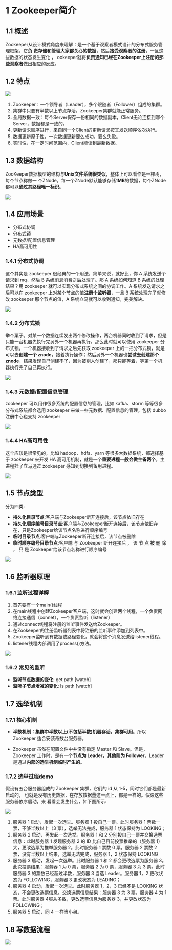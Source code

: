 # 1 Zookeeper简介

## 1.1 概述

Zookeeper从设计模式角度来理解：是一个基于观察者模式设计的分布式服务管理框架，它**负**
**责存储和管理大家都关心的数据**，然后**接受观察者的注册**，一旦这些数据的状态发生变化 ，
ookeeper就将**负责通知已经在Zookeeper上注册的那些观察者**做出相应的反应。

## 1.2 特点

![](http://dist415.oss-cn-beijing.aliyuncs.com/zookeeper.png)

1. Zookeeper：一个领导者（Leader），多个跟随者（Follower）组成的集群。
2. 集群中只要有半数以上节点存活，Zookeeper集群就能正常服务。
3. 全局数据一致：每个Server保存一份相同的数据副本，Client无论连接到哪个Server，数据都是一致的。
4. 更新请求顺序进行，来自同一个Client的更新请求按其发送顺序依次执行。
5. 数据更新原子性，一次数据更新要么成功，要么失败。
6. 实时性，在一定时间范围内，Client能读到最新数据。

## 1.3 数据结构

ZooKeeper数据模型的结构与**Unix文件系统很类似**，整体上可以看作是一棵树，每个节点称做一
个ZNode。每一个ZNode默认能够存储**1MB**的数据，每个ZNode都可以**通过其路径唯一标识**。

![](http://dist415.oss-cn-beijing.aliyuncs.com/zkstruct.png)

## 1.4 应用场景

- 分布式协调
- 分布式锁
- 元数据/配置信息管理
- HA高可用性



### 1.4.1 分布式协调

这个其实是 zookeeper 很经典的一个用法，简单来说，就好比，你 A 系统发送个请求到 mq，然后 B 系统消息消费之后处理了。那 A 系统如何知道 B 系统的处理结果？用 zookeeper 就可以实现分布式系统之间的协调工作。A 系统发送请求之后可以在 zookeeper 上对某个节点的值**注册个监听器**，一旦 B 系统处理完了就修改 zookeeper 那个节点的值，A 系统立马就可以收到通知，完美解决。

![](http://dist415.oss-cn-beijing.aliyuncs.com/zookeeper-distributed-coordination.png)

### 1.4.2 分布式锁

举个栗子。对某一个数据连续发出两个修改操作，两台机器同时收到了请求，但是只能一台机器先执行完另外一个机器再执行。那么此时就可以使用 zookeeper 分布式锁，一个机器接收到了请求之后先获取 zookeeper 上的一把分布式锁，就是可以去**创建一个 znode**，接着执行操作；然后另外一个机器也**尝试去创建那个 znode**，结果发现自己创建不了，因为被别人创建了，那只能等着，等第一个机器执行完了自己再执行。

![](http://dist415.oss-cn-beijing.aliyuncs.com/zookeeper-distributed-lock-demo.png)

### 1.4.3 元数据/配置信息管理

zookeeper 可以用作很多系统的配置信息的管理，比如 kafka、storm 等等很多分布式系统都会选用 zookeeper 来做一些元数据、配置信息的管理，包括 dubbo 注册中心也支持 zookeeper 

![](http://dist415.oss-cn-beijing.aliyuncs.com/zookeeper-meta-data-manage.png)

### 1.4.4 HA高可用性

这个应该是很常见的，比如 hadoop、hdfs、yarn 等很多大数据系统，都选择基于 zookeeper 来开发 HA 高可用机制，就是一个**重要进程一般会做主备两个**，主进程挂了立马通过 zookeeper 感知到切换到备用进程。

![](http://dist415.oss-cn-beijing.aliyuncs.com/zookeeper-active-standby.png)

## 1.5 节点类型

分为四类:

- **持久化目录节点**:客户端与Zookeeper断开连接后，该节点依旧存在
- **持久化顺序编号目录节点**:客户端与Zookeeper断开连接后，该节点依旧存在，只是Zookeeper给该节点名称进行顺序编号
- **临时目录节点**:客户端与Zookeeper断开连接后，该节点被删除
- **临时顺序编号目录节点**:客户端 与 Zookeeper 断开连接后 ， 该 节 点 被 删 除 ， 只 是
  Zookeeper给该节点名称进行顺序编号

![](http://dist415.oss-cn-beijing.aliyuncs.com/nodeclass.png)

## 1.6 监听器原理

### 1.6.1 监听过程详解

1. 首先要有一个main()线程
2. 在main线程中创建Zookeeper客户端，这时就会创建两个线程，一个负责网络连接通信（connet），一个负责监听（listener）
3. 通过connect线程将注册的监听事件发送给Zookeeper。
4. 在Zookeeper的注册监听器列表中将注册的监听事件添加到列表中。
5. Zookeeper监听到有数据或路径变化，就会将这个消息发送给listener线程。 
6. listener线程内部调用了process()方法。

![](http://dist415.oss-cn-beijing.aliyuncs.com/zkwatch.png)



### 1.6.2 常见的监听

- **监听节点数据的变化**: get path [watch] 
- **监听子节点增减的变化**: ls path [watch]



## 1.7 选举机制

### 1.7.1 核心机制

- **半数机制：集群中半数以上(不包括半数)机器存活，集群可用**。所以 Zookeeper 适合安装奇数台服务器。

- Zookeeper 虽然在配置文件中并没有指定 Master 和 Slave。但是，Zookeeper 工作时，是有**一个节点为 Leader，其他则为 Follower**，Leader 是通过**内部的选举机制临时产生的**。

### 1.7.2 选举过程demo

假设有五台服务器组成的 Zookeeper 集群，它们的 id 从 1-5，同时它们都是最新启动的，
也就是没有历史数据，在存放数据量这一点上，都是一样的。假设这些服务器依序启动，来
看看会发生什么，如下图所示:

![](http://dist415.oss-cn-beijing.aliyuncs.com/zkvote.png)

1. 服务器 1 启动，发起一次选举。服务器 1 投自己一票。此时服务器 1 票数一票，不够半数以上（3 票），选举无法完成，服务器 1 状态保持为 LOOKING；
2. 服务器 2 启动，再发起一次选举。服务器 1 和 2 分别投自己一票并交换选票信息：此时服务器 1 发现服务器 2 的 ID 比自己目前投票推举的（服务器 1）大，更改选票为推举服务器 2。此时服务器 1 票数 0 票，服务器 2 票数 2 票，没有半数以上结果，选举无法完成，服务器 1，2 状态保持 LOOKING
3. 服务器 3 启动，发起一次选举。此时服务器 1 和 2 都会更改选票为服务器 3。此次投票结果：服务器 1 为 0 票，服务器 2 为 0 票，服务器 3 为 3 票。此时服务器 3 的票数已经超过半数，服务器 3 当选 Leader。服务器 1，2 更改状态为 FOLLOWING，服务器 3 更改状态为 LEADING；
4. 服务器 4 启动，发起一次选举。此时服务器 1，2，3 已经不是 LOOKING 状态，不会更改选票信息。交换选票信息结果：服务器 3 为 3 票，服务器 4 为 1 票。此时服务器 4服从多数，更改选票信息为服务器 3，并更改状态为 FOLLOWING；
5. 服务器 5 启动，同 4 一样当小弟。



## 1.8 写数据流程

![](http://dist415.oss-cn-beijing.aliyuncs.com/zkwrite.png)


